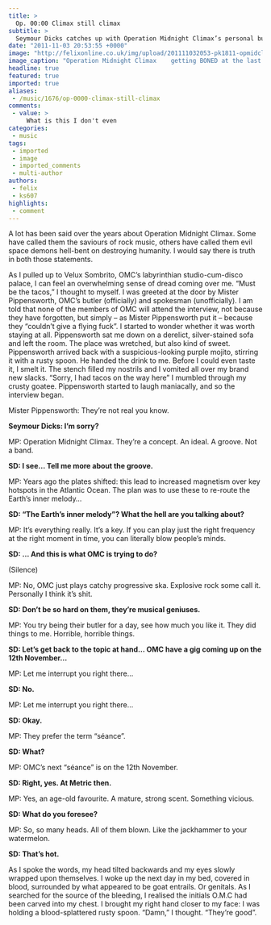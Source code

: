 ```yaml
---
title: >
  Op. 00:00 Climax still climax
subtitle: >
  Seymour Dicks catches up with Operation Midnight Climax’s personal butler ahead of their reapparition at KABLAAM
date: "2011-11-03 20:53:55 +0000"
image: "http://felixonline.co.uk/img/upload/201111032053-pk1811-opmidclim-uncrop.jpg"
image_caption: "Operation Midnight Climax    getting BONED at the last Felix Music Night in June"
headline: true
featured: true
imported: true
aliases:
 - /music/1676/op-0000-climax-still-climax
comments:
 - value: >
     What is this I don't even
categories:
 - music
tags:
 - imported
 - image
 - imported_comments
 - multi-author
authors:
 - felix
 - ks607
highlights:
 - comment
---
```


A lot has been said over the years about Operation Midnight Climax. Some have called them the saviours of rock music, others have called them evil space demons hell-bent on destroying humanity. I would say there is truth in both those statements.

As I pulled up to Velux Sombrito, OMC’s labyrinthian studio-cum-disco palace, I can feel an overwhelming sense of dread coming over me. “Must be the tacos,” I thought to myself. I was greeted at the door by Mister Pippensworth, OMC’s butler (officially) and spokesman (unofficially). I am told that none of the members of OMC will attend the interview, not because they have forgotten, but simply – as Mister Pippensworth put it – because they “couldn’t give a flying fuck”. I started to wonder whether it was worth staying at all. Pippensworth sat me down on a derelict, silver-stained sofa and left the room. The place was wretched, but also kind of sweet. Pippensworth arrived back with a suspicious-looking purple mojito, stirring it with a rusty spoon. He handed the drink to me. Before I could even taste it, I smelt it. The stench filled my nostrils and I vomited all over my brand new slacks. “Sorry, I had tacos on the way here” I mumbled through my crusty goatee. Pippensworth started to laugh maniacally, and so the interview began.

Mister Pippensworth: They’re not real you know.

__Seymour Dicks: I’m sorry?__

MP: Operation Midnight Climax. They’re a concept. An ideal. A groove. Not a band.

__SD: I see… Tell me more about the groove.__

MP: Years ago the plates shifted: this lead to increased magnetism over key hotspots in the Atlantic Ocean. The plan was to use these to re-route the Earth’s inner melody…

__SD: “The Earth’s inner melody”? What the hell are you talking about?__

MP: It’s everything really. It’s a key. If you can play just the right frequency at the right moment in time, you can literally blow people’s minds.

__SD: … And this is what OMC is trying to do?__

(Silence)

MP: No, OMC just plays catchy progressive ska. Explosive rock some call it. Personally I think it’s shit.

__SD: Don’t be so hard on them, they’re musical geniuses.__

MP: You try being their butler for a day, see how much you like it. They did things to me. Horrible, horrible things.

__SD: Let’s get back to the topic at hand… OMC have a gig coming up on the 12th November…__

MP: Let me interrupt you right there…

__SD: No.__

MP: Let me interrupt you right there…

__SD: Okay.__

MP: They prefer the term “séance”.

__SD: What?__

MP: OMC’s next “séance” is on the 12th November.

__SD: Right, yes. At Metric then.__

MP: Yes, an age-old favourite. A mature, strong scent. Something vicious.

__SD: What do you foresee?__

MP: So, so many heads. All of them blown. Like the jackhammer to your watermelon.

__SD: That’s hot.__

As I spoke the words, my head tilted backwards and my eyes slowly wrapped upon themselves. I woke up the next day in my bed, covered in blood, surrounded by what appeared to be goat entrails. Or genitals. As I searched for the source of the bleeding, I realised the initials O.M.C had been carved into my chest. I brought my right hand closer to my face: I was holding a blood-splattered rusty spoon. “Damn,” I thought. “They’re good”.
